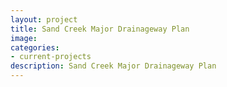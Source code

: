 ```yaml
---
layout: project
title: Sand Creek Major Drainageway Plan
image: 
categories:
- current-projects
description: Sand Creek Major Drainageway Plan
---
```

